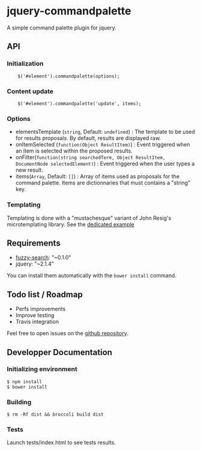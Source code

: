 # jquery-commandpalette

A simple command palette plugin for jquery.

## API

### Initialization

```
	$('#element').commandpalette(options);
```


### Content update

```
	$('#element').commandpalette('update', items);
```


### Options

- elementsTemplate (```string```, Default: ```undefined```) : The template to be used for results proposals. By default, results are displayed raw.
- onItemSelected (```function(Object ResultItem)```) : Event triggered when an item is selected within the proposed results.
- onFilter(```function(string searchedTerm, Object ResultItem, DocumentNode selectedElement)```) : Event triggered when the user types a new result.
- items(```Array```, Default: ```[]```) : Array of items used as proposals for the command palette. Items are dictionnaries that must contains a "string" key.


### Templating

Templating is done with a "mustachesque" variant of John Resig's microtemplating library. See the [dedicated example](https://github.com/gwenaelp/jquery-commandpalette/blob/master/examples/templates.html)

## Requirements

- [fuzzy-search](https://github.com/mattyork/fuzzy): "~0.1.0"
- jquery: "~2.1.4"

You can install them automatically with the ```bower install``` command.


## Todo list / Roadmap

- Perfs improvements
- Improve testing
- Travis integration

Feel free to open issues on the [github repository](https://github.com/gwenaelp/jquery-commandpalette).


## Developper Documentation

### Initializing environment

```
$ npm install
$ bower install
```

### Building

```
$ rm -Rf dist && broccoli build dist
```


### Tests

Launch tests/index.html to see tests results.
